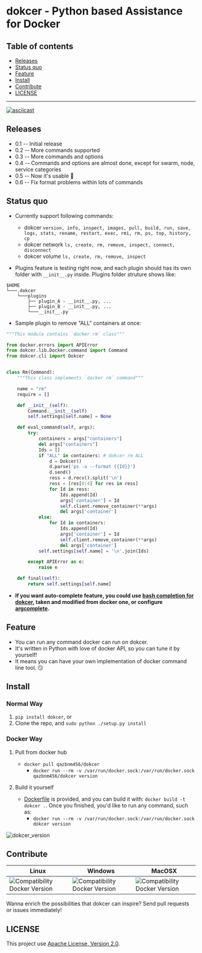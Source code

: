 # dokcer - Python based Assistance for Docker

## **Table of contents**

* [Releases](#releases)
* [Status quo](#status)
* [Feature](#feature)
* [Install](#install)
* [Contribute](#contribute)
* [LICENSE](#license)

---------------------------------------

[![asciicast](https://asciinema.org/a/97089.png)](https://asciinema.org/a/97089?autoplay=1)

<a name="releases"></a>
## Releases

- 0.1 -- Initial release
- 0.2 -- More commands supported
- 0.3 -- More commands and options
- 0.4 -- Commands and options are almost done, except for swarm, node, service categories
- 0.5 -- Now it's usable :tada:
- 0.6 -- Fix format problems within lots of commands

<a name="status"></a>
## Status quo

- Currently support following commands:
    - dokcer `version, info, inspect, images, pull, build, run, save, logs, stats, rename, restart, exec, rmi, rm, ps, top, history, cp`
    - dokcer network `ls, create, rm, remove, inspect, connect, disconnect`
    - dokcer volume `ls, create, rm, remove, inspect`

- Plugins feature is testing right now, and each plugin should has its own folder with `__init__.py` inside. Plugins folder struture shows like:

```
$HOME
└───.dokcer
    └───plugins
        ├── plugin_A - __init__.py, ...
        ├── plugin_B - __init__.py, ...
        └───__init__.py
```

- Sample plugin to remove "ALL" containers at once:

```python
"""This module contains `docker rm` class"""

from docker.errors import APIError
from dokcer.lib.Docker.command import Command
from dokcer.cli import Dokcer


class Rm(Command):
    """This class implements `docker rm` command"""

    name = "rm"
    require = []

    def __init__(self):
        Command.__init__(self)
        self.settings[self.name] = None

    def eval_command(self, args):
        try:
            containers = args["containers"]
            del args["containers"]
            Ids = []
            if "ALL" in containers: # dokcer rm ALL
                d = Dokcer()
                d.parse('ps -a --format {{Id}}')
                d.send()
                ress = d.recv().split('\n')
                ress = [res[0:4] for res in ress]
                for Id in ress:
                    Ids.append(Id)
                    args['container'] = Id
                    self.client.remove_container(**args)
                    del args['container']
            else:
                for Id in containers:
                    Ids.append(Id)
                    args['container'] = Id
                    self.client.remove_container(**args)
                    del args['container']
            self.settings[self.name] = '\n'.join(Ids)

        except APIError as e:
            raise e

    def final(self):
        return self.settings[self.name]
```

- **If you want auto-complete feature, you could use [bash completion for dokcer](completion/dokcer), taken and modified from docker one, or configure [argcomplete](https://github.com/kislyuk/argcomplete).**

<a name="feature"></a>
## Feature

- You can run any command docker can run on dokcer.
- It's written in Python with love of docker API, so you can tune it by yourself!
- It means you can have your own implementation of docker command line tool. :smirk:

<a name="install"></a>
## Install

### Normal Way

1. `pip install dokcer`, or
2. Clone the repo, and `sudo python ./setup.py install`

### Docker Way

1. Pull from docker hub
    - `docker pull qazbnm456/dokcer`
        - `docker run --rm -v /var/run/docker.sock:/var/run/docker.sock qazbnm456/dokcer version`

2. Build it yourself
    - [Dockerfile](Dockerfile) is provided, and you can build it with: `docker build -t dokcer .`. Once you finished, you'd like to run any command, such as:
        - `docker run --rm -v /var/run/docker.sock:/var/run/docker.sock dokcer version`

![dokcer_version](http://i.imgur.com/t8zcoK9.png "dokcer_version")

<a name="contribute"></a>
## Contribute

| Linux | Windows | MacOSX |
|------------------|---------|---------|
| ![Compatibility Docker Version](https://img.shields.io/badge/docker%20version-1.12.3-blue.svg) | ![Compatibility Docker Version](https://img.shields.io/badge/docker%20version-1.12.3-blue.svg) | ![Compatibility Docker Version](https://img.shields.io/badge/docker%20version-1.12.3-blue.svg) |

Wanna enrich the possibilities that dokcer can inspire? Send pull requests or issues immediately!

<a name="license"></a>
## LICENSE

This project use [Apache License, Version 2.0](LICENSE).
